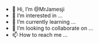 - 👋 Hi, I’m @MrJamesji
- 👀 I’m interested in ...
- 🌱 I’m currently learning ...
- 💞️ I’m looking to collaborate on ...
- 📫 How to reach me ...

<!---
MrJamesji/MrJamesji is a ✨ special ✨ repository because its `README.md` (this file) appears on your GitHub profile.
You can click the Preview link to take a look at your changes.
--->

